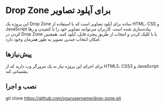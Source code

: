 # Drop Zone برای آپلود تصاویر

این پروژه یک Drop Zone ساده برای آپلود تصاویر است که با استفاده از HTML، CSS و JavaScript پیاده‌سازی شده است. کاربران می‌توانند تصاویر خود را با کشیدن و رها کردن در Drop Zone یا با کلیک کردن و انتخاب از طریق پنجره فایل، آپلود کنند. همچنین امکان انتخاب چندین تصویر به طور همزمان وجود دارد.

## پیش‌نیازها

برای اجرای این پروژه نیاز به یک مرورگر وب دارید که از HTML5، CSS3 و JavaScript پشتیبانی کند.

## نصب و اجرا

git clone https://github.com/yourusername/drop-zone.git
